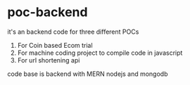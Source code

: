 # poc-backend
it's an backend code for three different POCs

1. For Coin based Ecom trial
2. For machine coding project to compile code in javascript 
3. For url shortening api

code base is backend with MERN nodejs and 
mongodb
